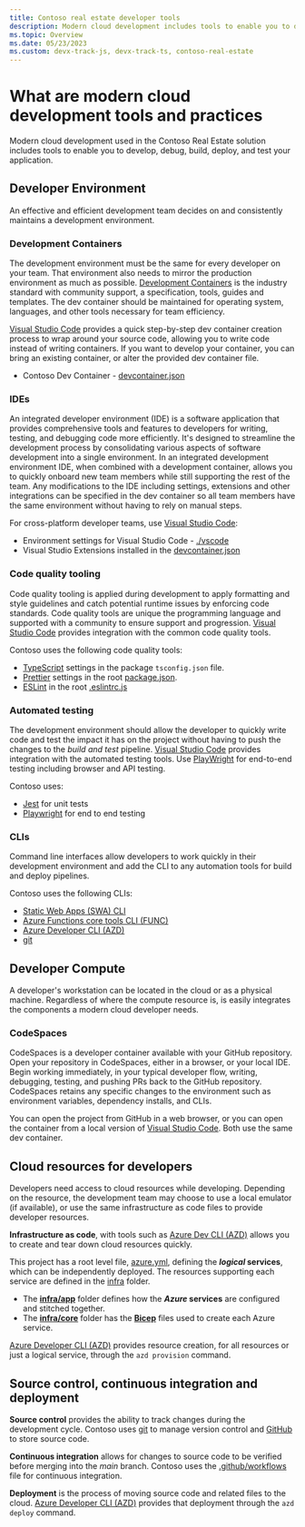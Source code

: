 ```yaml
---
title: Contoso real estate developer tools
description: Modern cloud development includes tools to enable you to develop, debug, build, deploy, and test your application.
ms.topic: Overview
ms.date: 05/23/2023
ms.custom: devx-track-js, devx-track-ts, contoso-real-estate
---
```


# What are modern cloud development tools and practices

Modern cloud development used in the Contoso Real Estate solution includes tools to enable you to develop, debug, build, deploy, and test your application. 

## Developer Environment

An effective and efficient development team decides on and consistently maintains a development environment. 

### Development Containers

The development environment must be the same for every developer on your team. That environment also needs to mirror the production environment as much as possible. [Development Containers](https://containers.dev/) is the industry standard with community support, a specification, tools, guides and templates. The dev container should be maintained for operating system, languages, and other tools necessary for team efficiency.

[Visual Studio Code](https://code.visualstudio.com/docs/devcontainers/containers) provides a quick step-by-step dev container creation process to wrap around your source code, allowing you to write code instead of writing containers. If you want to develop your container, you can bring an existing container, or alter the provided dev container file.

* Contoso Dev Container - [devcontainer.json](https://github.com/Azure-Samples/contoso-real-estate/blob/main/.devcontainer/devcontainer.json)

### IDEs

An integrated developer environment (IDE) is a software application that provides comprehensive tools and features to developers for writing, testing, and debugging code more efficiently. It's designed to streamline the development process by consolidating various aspects of software development into a single environment. In an integrated development environment IDE, when combined with a development container, allows you to quickly onboard new team members while still supporting the rest of the team. Any modifications to the IDE including settings, extensions and other integrations can be specified in the dev container so all team members have the same environment without having to rely on manual steps. 

For cross-platform developer teams, use [Visual Studio Code](https://code.visualstudio.com/):

* Environment settings for Visual Studio Code - [./vscode](https://github.com/Azure-Samples/contoso-real-estate/tree/main/.vscode)
* Visual Studio Extensions installed in the [devcontainer.json](https://github.com/Azure-Samples/contoso-real-estate/blob/main/.devcontainer/devcontainer.json)

### Code quality tooling

Code quality tooling is applied during development to apply formatting and style guidelines and catch potential runtime issues by enforcing code standards. Code quality tools are unique the programming language and supported with a community to ensure support and progression. [Visual Studio Code](https://code.visualstudio.com/) provides integration with the common code quality tools.

Contoso uses the following code quality tools:

* [TypeScript](https://www.typescriptlang.org/) settings in the package `tsconfig.json` file.
* [Prettier](https://prettier.io/) settings in the root [package.json](https://github.com/Azure-Samples/contoso-real-estate/blob/main/package.json).
* [ESLint](https://eslint.org/) in the root [.eslintrc.js](https://github.com/Azure-Samples/contoso-real-estate/blob/main/.eslintrc.js)

### Automated testing

The development environment should allow the developer to quickly write code and test the impact it has on the project without having to push the changes to the _build and test_ pipeline. [Visual Studio Code](https://code.visualstudio.com/) provides integration with the automated testing tools. Use [PlayWright](https://playwright.dev/docs/intro) for end-to-end testing including browser and API testing.

Contoso uses:

* [Jest](https://jestjs.io/) for unit tests
* [Playwright](https://playwright.dev/docs/intro) for end to end testing

### CLIs

Command line interfaces allow developers to work quickly in their development environment and add the CLI to any automation tools for build and deploy pipelines. 

Contoso uses the following CLIs:

* [Static Web Apps (SWA) CLI](https://github.com/Azure/static-web-apps-cli)
* [Azure Functions core tools CLI (FUNC)](https://github.com/Azure/azure-functions-core-tools)
* [Azure Developer CLI (AZD)](https://github.com/Azure/azure-dev)
* [git](https://git-scm.com/downloads)

## Developer Compute

A developer's workstation can be located in the cloud or as a physical machine. Regardless of where the compute resource is, is easily integrates the components a modern cloud developer needs.

### CodeSpaces

CodeSpaces is a developer container available with your GitHub repository. Open your repository in CodeSpaces, either in a browser, or your local IDE. Begin working immediately, in your typical developer flow, writing, debugging, testing, and pushing PRs back to the GitHub repository. CodeSpaces retains any specific changes to the environment such as environment variables, dependency installs, and CLIs. 

You can open the project from GitHub in a web browser, or you can open the container from a local version of [Visual Studio Code](https://code.visualstudio.com/). Both use the same dev container. 

## Cloud resources for developers

Developers need access to cloud resources while developing. Depending on the resource, the development team may choose to use a local emulator (if available), or use the same infrastructure as code files to provide developer resources. 

**Infrastructure as code**, with tools such as [Azure Dev CLI (AZD)](/azure/developer/azure-developer-cli/overview) allows you to create and tear down cloud resources quickly. 

This project has a root level file, [azure.yml](https://github.com/Azure-Samples/contoso-real-estate/blob/main/azure.yaml), defining the **_logical_ services**, which can be independently deployed. The resources supporting each service are defined in the [infra](https://github.com/Azure-Samples/contoso-real-estate/tree/main/infra) folder. 

* The [**infra/app**](https://github.com/Azure-Samples/contoso-real-estate/tree/main/infra/app) folder defines how the **_Azure_ services** are configured and stitched together.
* The [**infra/core**](https://github.com/Azure-Samples/contoso-real-estate/tree/main/infra/core) folder has the [**Bicep**](/azure/azure-resource-manager/bicep/) files used to create each Azure service.

[Azure Developer CLI (AZD)](https://github.com/Azure/azure-dev) provides resource creation, for all resources or just a logical service, through the `azd provision` command.

## Source control, continuous integration and deployment

**Source control** provides the ability to track changes during the development cycle. Contoso uses [git](https://git-scm.com/downloads) to manage version control and [GitHub](https://github.com/Azure-Samples/contoso-real-estate) to store source code.

**Continuous integration** allows for changes to source code to be verified before merging into the _main_ branch. Contoso uses the [.github/workflows](https://github.com/Azure-Samples/contoso-real-estate/tree/main/.github/workflows) file for continuous integration.

**Deployment** is the process of moving source code and related files to the cloud. [Azure Developer CLI (AZD)](https://github.com/Azure/azure-dev) provides that deployment through the `azd deploy` command.

